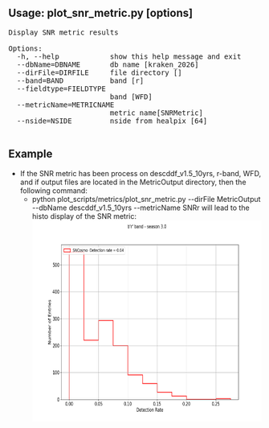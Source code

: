 ## Usage: plot_snr_metric.py [options]

<pre>
Display SNR metric results

Options:
  -h, --help            show this help message and exit
  --dbName=DBNAME       db name [kraken_2026]
  --dirFile=DIRFILE     file directory []
  --band=BAND           band [r]
  --fieldtype=FIELDTYPE
                        band [WFD]
  --metricName=METRICNAME
                        metric name[SNRMetric]
  --nside=NSIDE         nside from healpix [64]

</pre>

## Example
<ul>
<li> If the SNR metric has been process on descddf_v1.5_10yrs, r-band, WFD,  and if output files are located in the MetricOutput directory, then the following command:
<ul>
<li>
python plot_scripts/metrics/plot_snr_metric.py --dirFile MetricOutput --dbName descddf_v1.5_10yrs --metricName SNRr
 will lead to the histo display of the SNR metric:
 <img src="../Figures/snr_histo.png" height="400">
</ul>

</li>
</ul>